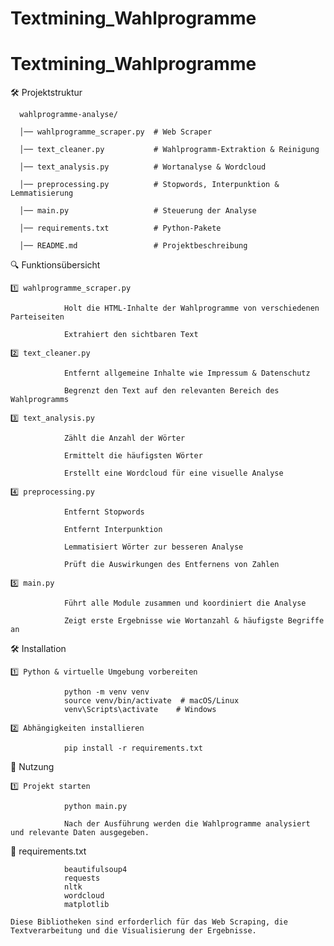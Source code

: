 # Textmining_Wahlprogramme

# Textmining_Wahlprogramme

🛠️ Projektstruktur

      wahlprogramme-analyse/
      
      │── wahlprogramme_scraper.py  # Web Scraper 
      
      │── text_cleaner.py           # Wahlprogramm-Extraktion & Reinigung
      
      │── text_analysis.py          # Wortanalyse & Wordcloud
      
      │── preprocessing.py          # Stopwords, Interpunktion & Lemmatisierung
      
      │── main.py                   # Steuerung der Analyse
      
      │── requirements.txt          # Python-Pakete
      
      │── README.md                 # Projektbeschreibung

🔍 Funktionsübersicht

    1️⃣ wahlprogramme_scraper.py
    
                Holt die HTML-Inhalte der Wahlprogramme von verschiedenen Parteiseiten
                
                Extrahiert den sichtbaren Text
    
    2️⃣ text_cleaner.py
    
                Entfernt allgemeine Inhalte wie Impressum & Datenschutz
                
                Begrenzt den Text auf den relevanten Bereich des Wahlprogramms
    
    3️⃣ text_analysis.py
    
                Zählt die Anzahl der Wörter
                
                Ermittelt die häufigsten Wörter
                
                Erstellt eine Wordcloud für eine visuelle Analyse
    
    4️⃣ preprocessing.py
    
                Entfernt Stopwords
                
                Entfernt Interpunktion
                
                Lemmatisiert Wörter zur besseren Analyse
                
                Prüft die Auswirkungen des Entfernens von Zahlen
    
    5️⃣ main.py
    
                Führt alle Module zusammen und koordiniert die Analyse
                
                Zeigt erste Ergebnisse wie Wortanzahl & häufigste Begriffe an

🛠️ Installation

    1️⃣ Python & virtuelle Umgebung vorbereiten
                
                python -m venv venv
                source venv/bin/activate  # macOS/Linux
                venv\Scripts\activate    # Windows
                
    2️⃣ Abhängigkeiten installieren
    
                pip install -r requirements.txt

🎯 Nutzung

    1️⃣ Projekt starten
    
                python main.py
                
                Nach der Ausführung werden die Wahlprogramme analysiert und relevante Daten ausgegeben.

📅 requirements.txt

                beautifulsoup4
                requests
                nltk
                wordcloud
                matplotlib
    
    Diese Bibliotheken sind erforderlich für das Web Scraping, die Textverarbeitung und die Visualisierung der Ergebnisse.

